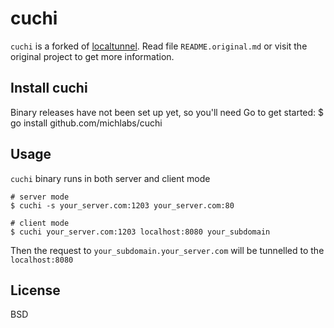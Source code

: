 # cuchi

``cuchi`` is a forked of [localtunnel](https://github.com/progrium/localtunnel). Read file `README.original.md` or visit the original project to get more information.

## Install cuchi

Binary releases have not been set up yet, so you'll need Go to get started:
    $ go install github.com/michlabs/cuchi

## Usage

`cuchi` binary runs in both server and client mode
```
# server mode
$ cuchi -s your_server.com:1203 your_server.com:80

# client mode
$ cuchi your_server.com:1203 localhost:8080 your_subdomain
```
Then the request to `your_subdomain.your_server.com` will be tunnelled to the `localhost:8080`

## License

BSD